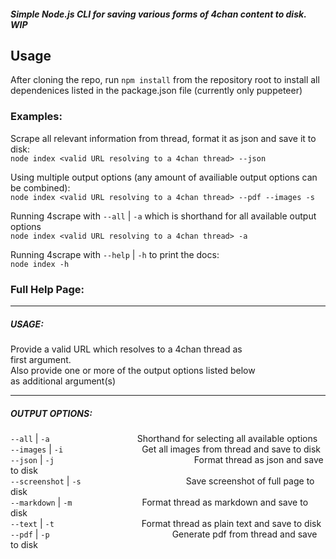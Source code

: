 ##### Simple Node.js CLI for saving various forms of 4chan content to disk. WIP

## Usage

After cloning the repo, run `npm install` from the repository root to install all dependenices listed in the package.json file (currently only puppeteer)

### Examples:

Scrape all relevant information from thread, format it as json and save it to disk:  
`node index <valid URL resolving to a 4chan thread> --json`

Using multiple output options (any amount of availiable output options can be combined):  
`node index <valid URL resolving to a 4chan thread> --pdf --images -s`

Running 4scrape with `--all` | `-a` which is shorthand for all available output options  
`node index <valid URL resolving to a 4chan thread> -a`

Running 4scrape with `--help` | `-h` to print the docs:  
`node index -h`

### Full Help Page:

---

##### USAGE:

Provide a valid URL which resolves to a 4chan thread as  
first argument.  
Also provide one or more of the output options listed below  
as additional argument(s)

---

##### OUTPUT OPTIONS:

`--all` | `-a`          Shorthand for selecting all available options  
`--images` | `-i`         Get all images from thread and save to disk  
`--json` | `-j`                Format thread as json and save to disk  
`--screenshot` | `-s`            Save screenshot of full page to disk  
`--markdown` | `-m`        Format thread as markdown and save to disk  
`--text` | `-t`          Format thread as plain text and save to disk  
`--pdf` | `-p`              Generate pdf from thread and save to disk

